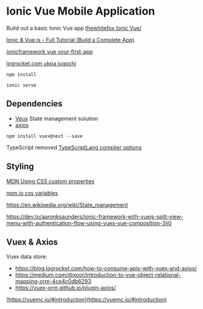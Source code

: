 # Ionic Vue Mobile Application

Build out a basic Ionic Vue app [thewhitefox Ionic Vue/](https://www.thewhitefox.ninja/2022/2022-01-03-ionic-vue/)

[Ionic & Vue.js - Full Tutorial (Build a Complete App)](https://youtu.be/mQ4zmFy4d7Y)

[ionicframework vue your-first-app](https://ionicframework.com/docs/vue/your-first-app)

[logrocket.com ukpa iugochi](https://blog.logrocket.com/author/ukpaiugochi/)

```npm install```

```ionic serve```
## Dependencies 
- [Veux](https://vuex.vuejs.org/installation.html#direct-download-cdn) State management solution 
- [axios](https://axios-http.com/docs/intro)

```npm install vuex@next --save```

TypeScript removed
[TypeScriptLang compiler options](https://www.typescriptlang.org/docs/handbook/compiler-options.html)

## Styling
[MDN Using CSS custom properties](https://developer.mozilla.org/en-US/docs/Web/CSS/Using_CSS_custom_properties)

[npm.io css variables](https://npm.io/search/keyword:css-variables)

https://en.wikipedia.org/wiki/State_management

https://dev.to/aaronksaunders/ionic-framework-with-vuejs-split-view-menu-with-authentication-flow-using-vuex-vue-composition-3ii0

## Vuex & Axios
Vuex data store:
- https://blog.logrocket.com/how-to-consume-apis-with-vuex-and-axios/
- https://medium.com/@xoor/introduction-to-vue-object-relational-mapping-orm-4ce4c0db6293
- https://vuex-orm.github.io/plugin-axios/

[https://vuemc.io/#introduction](https://vuemc.io/#introduction)
